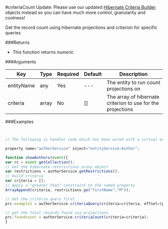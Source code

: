 

#criteriaCount
Update: Please use our updated [Hibernate Criteria Builder](http://wiki.coldbox.org/wiki/ORM:CriteriaBuilder.cfm) objects instead so you can have much more control, granularity and coolness! 

Get the record count using hibernate projections and criterion for specific queries

###Returns

* This function returns *numeric*


###Arguments

| Key | Type | Required | Default| Description |
| --- | --- | --- | --- | --- |
| entityName | any | Yes | --- | The entity to run count projections on  |
| criteria  | array  | No | [] | The array of hibernate criterion to use for the projections |

###Examples

```javascript


// The following is handler code which has been wired with a virtual entity service

property name="authorService" inject="entityService:Author";

function showAuthors(event){
var rc = event.getCollection();
// Get the hibernate restrictions proxy object
var restrictions = authorService.getRestrictions();
// build criteria
var criteria = [];
// Apply a "greater than" constraint to the named property
ArrayAppend(criteria, restrictions.ge("firstName","M"));

// Get the criteria query first		
prc.example1 = authorService.criteriaQuery(criteria=criteria, offset=(prc.boundaries.STARTROW-1), max=getSetting("PagingMaxRows"), sortOrder="firstName ASC");

// get the total records found via projections
prc.foundcount = authorService.criteriaCount(criteria=criteria);
}
```


